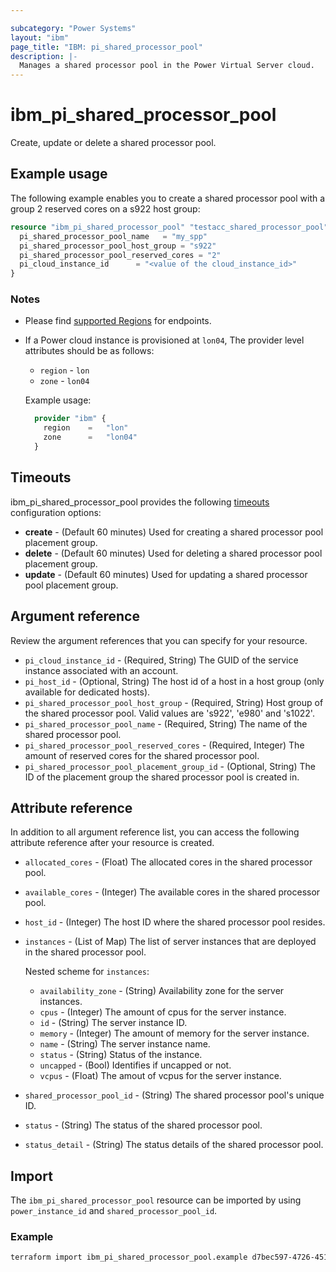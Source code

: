 ```yaml
---

subcategory: "Power Systems"
layout: "ibm"
page_title: "IBM: pi_shared_processor_pool"
description: |-
  Manages a shared processor pool in the Power Virtual Server cloud.
---
```


# ibm_pi_shared_processor_pool

Create, update or delete a shared processor pool.

## Example usage

The following example enables you to create a shared processor pool with a group 2 reserved cores on a s922 host group:

```terraform
resource "ibm_pi_shared_processor_pool" "testacc_shared_processor_pool" {
  pi_shared_processor_pool_name   = "my_spp"
  pi_shared_processor_pool_host_group = "s922"
  pi_shared_processor_pool_reserved_cores = "2"
  pi_cloud_instance_id      = "<value of the cloud_instance_id>"
}
```

### Notes

* Please find [supported Regions](https://cloud.ibm.com/apidocs/power-cloud#endpoint) for endpoints.
* If a Power cloud instance is provisioned at `lon04`, The provider level attributes should be as follows:
  * `region` - `lon`
  * `zone` - `lon04`
  
  Example usage:

  ```terraform
    provider "ibm" {
      region    =   "lon"
      zone      =   "lon04"
    }
  ```

## Timeouts

ibm_pi_shared_processor_pool provides the following [timeouts](https://www.terraform.io/docs/language/resources/syntax.html) configuration options:

* **create** - (Default 60 minutes) Used for creating a shared processor pool placement group.
* **delete** - (Default 60 minutes) Used for deleting a shared processor pool placement group.
* **update** - (Default 60 minutes) Used for updating a shared processor pool placement group.

## Argument reference

Review the argument references that you can specify for your resource.

* `pi_cloud_instance_id` - (Required, String) The GUID of the service instance associated with an account.
* `pi_host_id` - (Optional, String) The host id of a host in a host group (only available for dedicated hosts).
* `pi_shared_processor_pool_host_group` - (Required, String) Host group of the shared processor pool. Valid values are 's922', 'e980' and 's1022'.
* `pi_shared_processor_pool_name` - (Required, String) The name of the shared processor pool.
* `pi_shared_processor_pool_reserved_cores` - (Required, Integer) The amount of reserved cores for the shared processor pool.
* `pi_shared_processor_pool_placement_group_id` - (Optional, String) The ID of the placement group the shared processor pool is created in.

## Attribute reference

 In addition to all argument reference list, you can access the following attribute reference after your resource is created.

* `allocated_cores` - (Float) The allocated cores in the shared processor pool.
* `available_cores` - (Integer) The available cores in the shared processor pool.
* `host_id` - (Integer) The host ID where the shared processor pool resides.
* `instances` - (List of Map) The list of server instances that are deployed in the shared processor pool.
  
  Nested scheme for `instances`:
  * `availability_zone` - (String) Availability zone for the server instances.
  * `cpus` - (Integer) The amount of cpus for the server instance.
  * `id` - (String) The server instance ID.
  * `memory` - (Integer) The amount of memory for the server instance.
  * `name` - (String) The server instance name.
  * `status` - (String) Status of the instance.
  * `uncapped` - (Bool) Identifies if uncapped or not.
  * `vcpus` - (Float) The amout of vcpus for the server instance.
* `shared_processor_pool_id` - (String) The shared processor pool's unique ID.
* `status` - (String) The status of the shared processor pool.
* `status_detail` - (String) The status details of the shared processor pool.

## Import

The `ibm_pi_shared_processor_pool` resource can be imported by using `power_instance_id` and `shared_processor_pool_id`.

### Example

```bash
terraform import ibm_pi_shared_processor_pool.example d7bec597-4726-451f-8a63-e62e6f19c32c/b17a2b7f-77ab-491c-811e-495f8d4c8947
```
